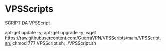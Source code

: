 # VPSScripts

SCRIPT DA VPSScript

apt-get update -y; apt-get upgrade -y; wget https://raw.githubusercontent.com/GuerraVPN/VPSScripts/main/VPSScript.sh; chmod 777 VPSScript.sh; ./VPSScript.sh
